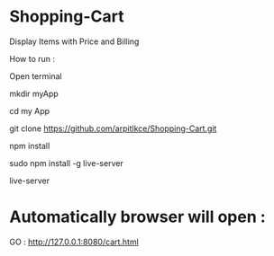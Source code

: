 # Shopping-Cart
Display Items with Price and Billing

How to run :

Open terminal

mkdir myApp

cd my App

git clone https://github.com/arpitlkce/Shopping-Cart.git

npm install

sudo npm install -g live-server 

live-server



# Automatically browser will open :

GO : http://127.0.0.1:8080/cart.html


